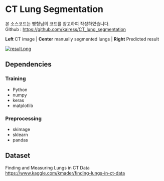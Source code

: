 # CT Lung Segmentation

본 소스코드는 빵형님의 코드를 참고하여 작성하였습니다.  
Github : https://github.com/kairess/CT_lung_segmentation 

**Left** CT image | **Center** manually segmented lungs | **Right** Predicted result

[![result.png](https://github.com/lullaby19th/CT_lung_segmentation/raw/master/result/result.png)]()  

## Dependencies
### Training
- Python
- numpy
- keras
- matplotlib
### Preprocessing
- skimage
- sklearn
- pandas

## Dataset
Finding and Measuring Lungs in CT Data https://www.kaggle.com/kmader/finding-lungs-in-ct-data

